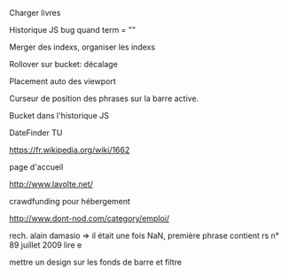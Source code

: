 Charger livres

Historique JS bug quand term = ""

Merger des indexs, organiser les indexs

Rollover sur bucket: décalage

Placement auto des viewport

Curseur de position des phrases sur la barre active.

Bucket dans l'historique JS

DateFinder TU

https://fr.wikipedia.org/wiki/1662

page d'accueil

http://www.lavolte.net/

crawdfunding pour hébergement

http://www.dont-nod.com/category/emploi/

rech. alain damasio => il était une fois NaN, première phrase contient rs n° 89 juillet 2009 lire e

mettre un design sur les fonds de barre et filtre
